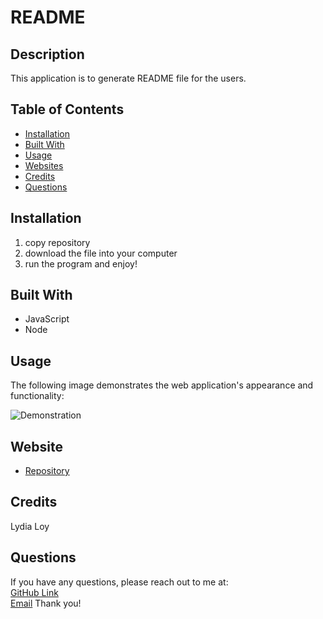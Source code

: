 # README

## Description
This application is to generate README file for the users. 

## Table of Contents
* [Installation](#installation)
* [Built With](#builtwith)
* [Usage](#usage)
* [Websites](#websites)
* [Credits](#credits)
* [Questions](#questions)

## Installation 
  1. copy repository
  2. download the file into your computer
  3. run the program and enjoy!

## Built With
* JavaScript
* Node
  
## Usage 
The following image demonstrates the web application's appearance and functionality:
<p><img src="./src/README-generator.gif" alt="Demonstration"/></p>

## Website
* [Repository](https://github.com/flowingcityloy/README-generator)

## Credits
Lydia Loy
    
## Questions
  
  If you have any questions, please reach out to me at:<br>
  <a href="https://github.com/flowingcityloy">GitHub Link</a><br>
  <a href="mailto:lydia_art@yahoo.com">Email</a>
  Thank you!
    
